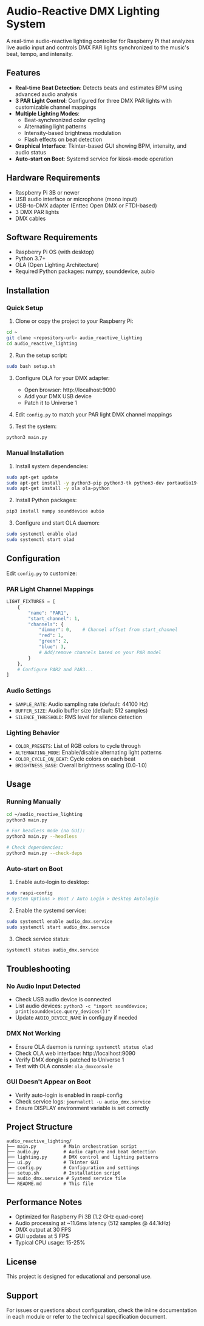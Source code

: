 # Audio-Reactive DMX Lighting System

A real-time audio-reactive lighting controller for Raspberry Pi that analyzes live audio input and controls DMX PAR lights synchronized to the music's beat, tempo, and intensity.

## Features

- **Real-time Beat Detection**: Detects beats and estimates BPM using advanced audio analysis
- **3 PAR Light Control**: Configured for three DMX PAR lights with customizable channel mappings
- **Multiple Lighting Modes**:
  - Beat-synchronized color cycling
  - Alternating light patterns
  - Intensity-based brightness modulation
  - Flash effects on beat detection
- **Graphical Interface**: Tkinter-based GUI showing BPM, intensity, and audio status
- **Auto-start on Boot**: Systemd service for kiosk-mode operation

## Hardware Requirements

- Raspberry Pi 3B or newer
- USB audio interface or microphone (mono input)
- USB-to-DMX adapter (Enttec Open DMX or FTDI-based)
- 3 DMX PAR lights
- DMX cables

## Software Requirements

- Raspberry Pi OS (with desktop)
- Python 3.7+
- OLA (Open Lighting Architecture)
- Required Python packages: numpy, sounddevice, aubio

## Installation

### Quick Setup

1. Clone or copy the project to your Raspberry Pi:
```bash
cd ~
git clone <repository-url> audio_reactive_lighting
cd audio_reactive_lighting
```

2. Run the setup script:
```bash
sudo bash setup.sh
```

3. Configure OLA for your DMX adapter:
   - Open browser: http://localhost:9090
   - Add your DMX USB device
   - Patch it to Universe 1

4. Edit `config.py` to match your PAR light DMX channel mappings

5. Test the system:
```bash
python3 main.py
```

### Manual Installation

1. Install system dependencies:
```bash
sudo apt-get update
sudo apt-get install -y python3-pip python3-tk python3-dev portaudio19-dev
sudo apt-get install -y ola ola-python
```

2. Install Python packages:
```bash
pip3 install numpy sounddevice aubio
```

3. Configure and start OLA daemon:
```bash
sudo systemctl enable olad
sudo systemctl start olad
```

## Configuration

Edit `config.py` to customize:

### PAR Light Channel Mappings
```python
LIGHT_FIXTURES = [
    {
        "name": "PAR1",
        "start_channel": 1,
        "channels": {
            "dimmer": 0,    # Channel offset from start_channel
            "red": 1,
            "green": 2,
            "blue": 3,
            # Add/remove channels based on your PAR model
        }
    },
    # Configure PAR2 and PAR3...
]
```

### Audio Settings
- `SAMPLE_RATE`: Audio sampling rate (default: 44100 Hz)
- `BUFFER_SIZE`: Audio buffer size (default: 512 samples)
- `SILENCE_THRESHOLD`: RMS level for silence detection

### Lighting Behavior
- `COLOR_PRESETS`: List of RGB colors to cycle through
- `ALTERNATING_MODE`: Enable/disable alternating light patterns
- `COLOR_CYCLE_ON_BEAT`: Cycle colors on each beat
- `BRIGHTNESS_BASE`: Overall brightness scaling (0.0-1.0)

## Usage

### Running Manually
```bash
cd ~/audio_reactive_lighting
python3 main.py

# For headless mode (no GUI):
python3 main.py --headless

# Check dependencies:
python3 main.py --check-deps
```

### Auto-start on Boot

1. Enable auto-login to desktop:
```bash
sudo raspi-config
# System Options > Boot / Auto Login > Desktop Autologin
```

2. Enable the systemd service:
```bash
sudo systemctl enable audio_dmx.service
sudo systemctl start audio_dmx.service
```

3. Check service status:
```bash
systemctl status audio_dmx.service
```

## Troubleshooting

### No Audio Input Detected
- Check USB audio device is connected
- List audio devices: `python3 -c "import sounddevice; print(sounddevice.query_devices())"`
- Update `AUDIO_DEVICE_NAME` in config.py if needed

### DMX Not Working
- Ensure OLA daemon is running: `systemctl status olad`
- Check OLA web interface: http://localhost:9090
- Verify DMX dongle is patched to Universe 1
- Test with OLA console: `ola_dmxconsole`

### GUI Doesn't Appear on Boot
- Verify auto-login is enabled in raspi-config
- Check service logs: `journalctl -u audio_dmx.service`
- Ensure DISPLAY environment variable is set correctly

## Project Structure

```
audio_reactive_lighting/
├── main.py          # Main orchestration script
├── audio.py         # Audio capture and beat detection
├── lighting.py      # DMX control and lighting patterns
├── ui.py            # Tkinter GUI
├── config.py        # Configuration and settings
├── setup.sh         # Installation script
├── audio_dmx.service # Systemd service file
└── README.md        # This file
```

## Performance Notes

- Optimized for Raspberry Pi 3B (1.2 GHz quad-core)
- Audio processing at ~11.6ms latency (512 samples @ 44.1kHz)
- DMX output at 30 FPS
- GUI updates at 5 FPS
- Typical CPU usage: 15-25%

## License

This project is designed for educational and personal use.

## Support

For issues or questions about configuration, check the inline documentation in each module or refer to the technical specification document.